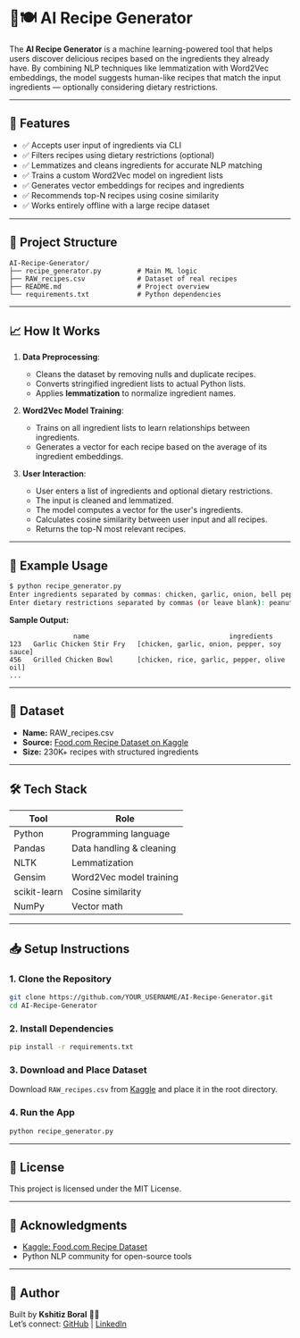 # 🧠🍽️ AI Recipe Generator

The **AI Recipe Generator** is a machine learning-powered tool that helps users discover delicious recipes based on the ingredients they already have. By combining NLP techniques like lemmatization with Word2Vec embeddings, the model suggests human-like recipes that match the input ingredients — optionally considering dietary restrictions.

---

## 🚀 Features

- ✅ Accepts user input of ingredients via CLI
- ✅ Filters recipes using dietary restrictions (optional)
- ✅ Lemmatizes and cleans ingredients for accurate NLP matching
- ✅ Trains a custom Word2Vec model on ingredient lists
- ✅ Generates vector embeddings for recipes and ingredients
- ✅ Recommends top-N recipes using cosine similarity
- ✅ Works entirely offline with a large recipe dataset

---

## 📂 Project Structure

```
AI-Recipe-Generator/
├── recipe_generator.py         # Main ML logic
├── RAW_recipes.csv             # Dataset of real recipes
├── README.md                   # Project overview
└── requirements.txt            # Python dependencies
```

---

## 📈 How It Works

1. **Data Preprocessing**:
   - Cleans the dataset by removing nulls and duplicate recipes.
   - Converts stringified ingredient lists to actual Python lists.
   - Applies **lemmatization** to normalize ingredient names.

2. **Word2Vec Model Training**:
   - Trains on all ingredient lists to learn relationships between ingredients.
   - Generates a vector for each recipe based on the average of its ingredient embeddings.

3. **User Interaction**:
   - User enters a list of ingredients and optional dietary restrictions.
   - The input is cleaned and lemmatized.
   - The model computes a vector for the user's ingredients.
   - Calculates cosine similarity between user input and all recipes.
   - Returns the top-N most relevant recipes.

---

## 🧠 Example Usage

```bash
$ python recipe_generator.py
Enter ingredients separated by commas: chicken, garlic, onion, bell pepper
Enter dietary restrictions separated by commas (or leave blank): peanuts
```

**Sample Output:**
```
                name                                   ingredients
123   Garlic Chicken Stir Fry   [chicken, garlic, onion, pepper, soy sauce]
456   Grilled Chicken Bowl      [chicken, rice, garlic, pepper, olive oil]
...
```

---

## 🧾 Dataset

- **Name:** RAW_recipes.csv
- **Source:** [Food.com Recipe Dataset on Kaggle](https://www.kaggle.com/datasets/irkaal/foodcom-recipes-and-user-interactions)
- **Size:** 230K+ recipes with structured ingredients

---

## 🛠️ Tech Stack

| Tool          | Role                        |
|---------------|-----------------------------|
| Python        | Programming language        |
| Pandas        | Data handling & cleaning    |
| NLTK          | Lemmatization               |
| Gensim        | Word2Vec model training     |
| scikit-learn  | Cosine similarity           |
| NumPy         | Vector math                 |

---

## 📥 Setup Instructions

### 1. Clone the Repository
```bash
git clone https://github.com/YOUR_USERNAME/AI-Recipe-Generator.git
cd AI-Recipe-Generator
```

### 2. Install Dependencies
```bash
pip install -r requirements.txt
```

### 3. Download and Place Dataset
Download `RAW_recipes.csv` from [Kaggle](https://www.kaggle.com/datasets/irkaal/foodcom-recipes-and-user-interactions) and place it in the root directory.

### 4. Run the App
```bash
python recipe_generator.py
```

---

## 📄 License

This project is licensed under the MIT License.

---

## 🙌 Acknowledgments

- [Kaggle: Food.com Recipe Dataset](https://www.kaggle.com/datasets/irkaal/foodcom-recipes-and-user-interactions)
- Python NLP community for open-source tools

---

## 👤 Author

Built by **Kshitiz Boral** 👨‍💻  
Let’s connect: [GitHub](https://github.com/horizn10) | [LinkedIn](www.linkedin.com/in/kshitiz-boral-05ba551a8)
